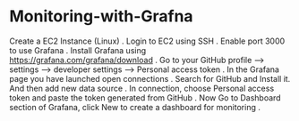 # Monitoring-with-Grafna
Create  a EC2 Instance (Linux) . 
Login to EC2 using SSH . 
Enable port 3000 to use Grafana . 
Install Grafana using https://grafana.com/grafana/download . 
Go to your GitHub profile --> settings --> developer settings --> Personal access token . 
In the Grafana page you have launched open connections . 
Search for GitHub and Install it. And then add new data source . 
In connection, choose Personal access token and paste the token generated from GitHub . 
Now Go to Dashboard section of Grafana, click New to create a dashboard for monitoring . 
